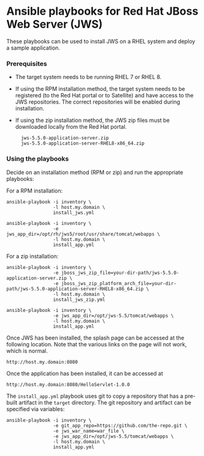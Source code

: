 # Ansible playbooks for Red Hat JBoss Web Server (JWS)

These playbooks can be used to install JWS on a RHEL system and deploy a sample application.

### Prerequisites

* The target system needs to be running RHEL 7 or RHEL 8.
* If using the RPM installation method, the target system needs to be registered (to the Red Hat portal or to Satellite) and have access to the JWS repositories.  The correct repositories will be enabled during installation.
* If using the zip installation method, the JWS zip files must be downloaded locally from the Red Hat portal.

        jws-5.5.0-application-server.zip
        jws-5.5.0-application-server-RHEL8-x86_64.zip

### Using the playbooks

Decide on an installation method (RPM or zip) and run the appropriate playbooks:

For a RPM installation:

    ansible-playbook -i inventory \
                     -l host.my.domain \
                     install_jws.yml

    ansible-playbook -i inventory \
                     -e jws_app_dir=/opt/rh/jws5/root/usr/share/tomcat/webapps \
                     -l host.my.domain \
                     install_app.yml

For a zip installation:

    ansible-playbook -i inventory \
                     -e jboss_jws_zip_file=your-dir-path/jws-5.5.0-application-server.zip \
                     -e jboss_jws_zip_platform_arch_file=your-dir-path/jws-5.5.0-application-server-RHEL8-x86_64.zip \
                     -l host.my.domain \
                     install_jws_zip.yml

    ansible-playbook -i inventory \
                     -e jws_app_dir=/opt/jws-5.5/tomcat/webapps \
                     -l host.my.domain \
                     install_app.yml

Once JWS has been installed, the splash page can be accessed at the following location.  Note that the various links on the page will not work, which is normal.

    http://host.my.domain:8080

Once the application has been installed, it can be accessed at

    http://host.my.domain:8080/HelloServlet-1.0.0

The `install_app.yml` playbook uses git to copy a repository that has a pre-built artifact in the `target` directory.  The git repository and artifact can be specified via variables:

    ansible-playbook -i inventory \
                     -e git_app_repo=https://github.com/the-repo.git \
                     -e jws_war_name=war_file \
                     -e jws_app_dir=/opt/jws-5.5/tomcat/webapps \
                     -l host.my.domain \
                     install_app.yml
